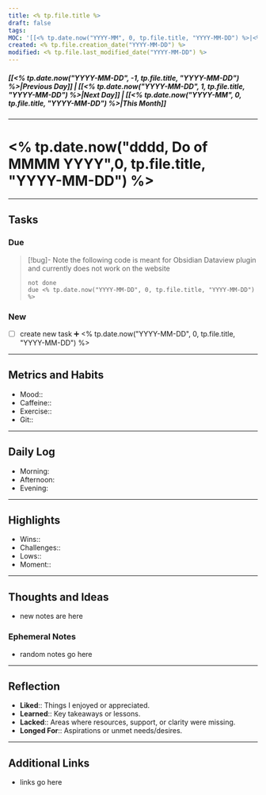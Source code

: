 ```yaml
---
title: <% tp.file.title %>
draft: false
tags: 
MOC: '[[<% tp.date.now("YYYY-MM", 0, tp.file.title, "YYYY-MM-DD") %>|<% tp.date.now("MMMM YYYY", 0, tp.file.title, "YYYY-MM-DD") %>]]'
created: <% tp.file.creation_date("YYYY-MM-DD") %>
modified: <% tp.file.last_modified_date("YYYY-MM-DD") %>
---
```

##### [[<% tp.date.now("YYYY-MM-DD", -1, tp.file.title, "YYYY-MM-DD") %>|Previous Day]] | [[<% tp.date.now("YYYY-MM-DD", 1, tp.file.title, "YYYY-MM-DD") %>|Next Day]] | [[<% tp.date.now("YYYY-MM", 0, tp.file.title, "YYYY-MM-DD") %>|This Month]]

---
# <% tp.date.now("dddd, Do of MMMM YYYY",0, tp.file.title, "YYYY-MM-DD") %>

---
## Tasks

### Due

> [!bug]- Note
> the following code is meant for Obsidian Dataview plugin and currently does not work on the website
>```tasks
> not done
> due <% tp.date.now("YYYY-MM-DD", 0, tp.file.title, "YYYY-MM-DD") %>
> ```

### New

- [ ]  create new task ➕ <% tp.date.now("YYYY-MM-DD", 0, tp.file.title, "YYYY-MM-DD") %>

---
## Metrics and Habits

- Mood::
- Caffeine::
- Exercise::
- Git::

---
## Daily Log

- Morning:
- Afternoon:
- Evening:

---
## Highlights

- Wins::
- Challenges::
- Lows::
- Moment::

---
## Thoughts and Ideas

- new notes are here

### Ephemeral Notes

- random notes go here

---
## Reflection

- **Liked**:: Things I enjoyed or appreciated.
- **Learned**:: Key takeaways or lessons.
- **Lacked**:: Areas where resources, support, or clarity were missing.
- **Longed For**:: Aspirations or unmet needs/desires.

---
## Additional Links

-  links go here